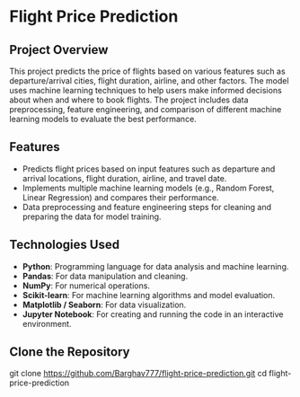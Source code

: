 # Flight Price Prediction

## Project Overview
This project predicts the price of flights based on various features such as departure/arrival cities, flight duration, airline, and other factors. The model uses machine learning techniques to help users make informed decisions about when and where to book flights. The project includes data preprocessing, feature engineering, and comparison of different machine learning models to evaluate the best performance.

## Features
- Predicts flight prices based on input features such as departure and arrival locations, flight duration, airline, and travel date.
- Implements multiple machine learning models (e.g., Random Forest, Linear Regression) and compares their performance.
- Data preprocessing and feature engineering steps for cleaning and preparing the data for model training.

## Technologies Used
- **Python**: Programming language for data analysis and machine learning.
- **Pandas**: For data manipulation and cleaning.
- **NumPy**: For numerical operations.
- **Scikit-learn**: For machine learning algorithms and model evaluation.
- **Matplotlib / Seaborn**: For data visualization.
- **Jupyter Notebook**: For creating and running the code in an interactive environment.

## Clone the Repository
git clone https://github.com/Barghav777/flight-price-prediction.git
cd flight-price-prediction
